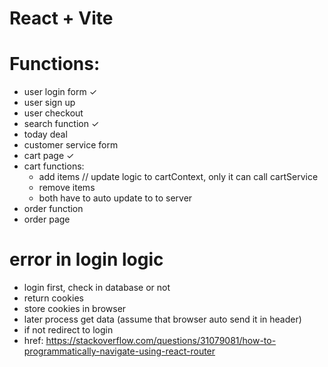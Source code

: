 # React + Vite

# Functions:

- user login form ✓
- user sign up
- user checkout
- search function ✓
- today deal
- customer service form
- cart page ✓
- cart functions:
  - add items // update logic to cartContext, only it can call cartService
  - remove items
  - both have to auto update to to server
- order function
- order page

# error in login logic

- login first, check in database or not
- return cookies
- store cookies in browser
- later process get data (assume that browser auto send it in header)
- if not redirect to login
- href: https://stackoverflow.com/questions/31079081/how-to-programmatically-navigate-using-react-router
